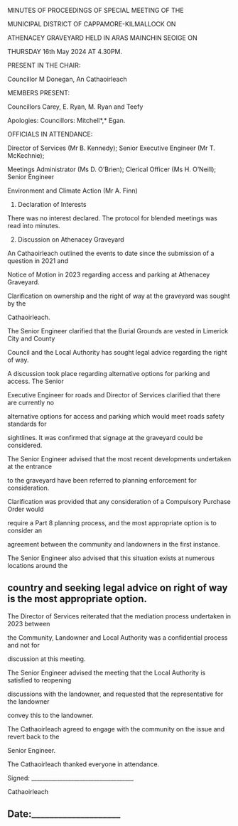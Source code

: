 MINUTES OF PROCEEDINGS OF SPECIAL MEETING OF THE

MUNICIPAL DISTRICT OF CAPPAMORE-KILMALLOCK ON

ATHENACEY GRAVEYARD HELD IN ARAS MAINCHIN SEOIGE ON

THURSDAY 16th May 2024 AT 4.30PM.

PRESENT IN THE CHAIR:

Councillor M Donegan, An Cathaoirleach

MEMBERS PRESENT:

Councillors Carey, E. Ryan, M. Ryan and Teefy

Apologies: Councillors: Mitchell*,* Egan.

OFFICIALS IN ATTENDANCE:

Director of Services (Mr B. Kennedy); Senior Executive Engineer (Mr T. McKechnie);

Meetings Administrator (Ms D. O’Brien); Clerical Officer (Ms H. O’Neill); Senior Engineer

Environment and Climate Action (Mr A. Finn)

1. Declaration of Interests

There was no interest declared. The protocol for blended meetings was read into minutes.

2. Discussion on Athenacey Graveyard

An Cathaoirleach outlined the events to date since the submission of a question in 2021 and

Notice of Motion in 2023 regarding access and parking at Athenacey Graveyard.

Clarification on ownership and the right of way at the graveyard was sought by the

Cathaoirleach.

The Senior Engineer clarified that the Burial Grounds are vested in Limerick City and County

Council and the Local Authority has sought legal advice regarding the right of way.

A discussion took place regarding alternative options for parking and access. The Senior

Executive Engineer for roads and Director of Services clarified that there are currently no

alternative options for access and parking which would meet roads safety standards for

sightlines. It was confirmed that signage at the graveyard could be considered.

The Senior Engineer advised that the most recent developments undertaken at the entrance

to the graveyard have been referred to planning enforcement for consideration.

Clarification was provided that any consideration of a Compulsory Purchase Order would

require a Part 8 planning process, and the most appropriate option is to consider an

agreement between the community and landowners in the first instance.

The Senior Engineer also advised that this situation exists at numerous locations around the

country and seeking legal advice on right of way is the most appropriate option.
---
The Director of Services reiterated that the mediation process undertaken in 2023 between

the Community, Landowner and Local Authority was a confidential process and not for

discussion at this meeting.

The Senior Engineer advised the meeting that the Local Authority is satisfied to reopening

discussions with the landowner, and requested that the representative for the landowner

convey this to the landowner.

The Cathaoirleach agreed to engage with the community on the issue and revert back to the

Senior Engineer.

The Cathaoirleach thanked everyone in attendance.

Signed: \_\_\_\_\_\_\_\_\_\_\_\_\_\_\_\_\_\_\_\_\_\_\_\_\_\_\_\_\_\_\_\_\_\_\_\_

Cathaoirleach

Date:\_\_\_\_\_\_\_\_\_\_\_\_\_\_\_\_\_\_\_\_
---
